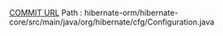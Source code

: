 [COMMIT URL](https://github.com/hibernate/hibernate-orm/commit/129c0f13482b99e2705f0e234b6bc0572a95c271)
Path : hibernate-orm/hibernate-core/src/main/java/org/hibernate/cfg/Configuration.java